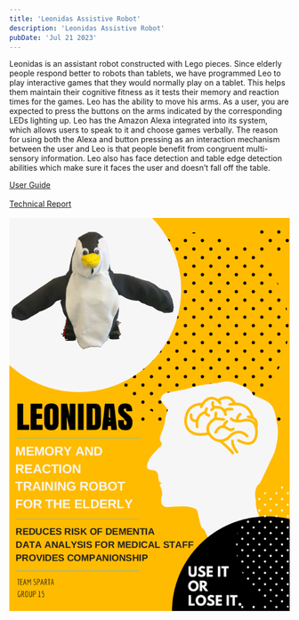 ```yaml
---
title: 'Leonidas Assistive Robot'
description: 'Leonidas Assistive Robot'
pubDate: 'Jul 21 2023'
---
```


Leonidas is an assistant robot constructed with Lego pieces. Since elderly people respond better
to robots than tablets, we have programmed Leo to play interactive games that they would
normally play on a tablet. This helps them maintain their cognitive fitness as it tests their memory
and reaction times for the games. Leo has the ability to move his arms. As a user, you are expected
to press the buttons on the arms indicated by the corresponding LEDs lighting up. Leo has the
Amazon Alexa integrated into its system, which allows users to speak to it and choose games verbally.
The reason for using both the Alexa and button pressing as an interaction mechanism between the
user and Leo is that people benefit from congruent multi-sensory information. Leo also has face
detection and table edge detection abilities which make sure it faces the user and doesn’t fall off the
table.

[User Guide](https://github.com/stylianosnicoletti/Leonidas-Assistive-Robot/blob/master/Docs/User%20Guide.pdf) <br />
<br />
[Technical Report](https://github.com/stylianosnicoletti/Leonidas-Assistive-Robot/blob/master/Docs/Technical%20Report.pdf) <br />
<br />
![Alt text](https://github.com/stylianosnicoletti/Leonidas-Assistive-Robot/blob/master/Screenshots/poster.png?raw=true)

